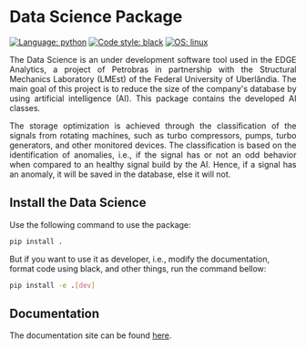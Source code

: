 # **Data Science Package**
[![Language: python](https://img.shields.io/badge/Language-python-blue)]()
[![Code style: black](https://img.shields.io/badge/Code%20Style-Black-black)](https://github.com/ambv/black)
[![OS: linux](https://img.shields.io/badge/OS-Linux-yellow)]()

<div align="justify">
The Data Science is an under development software tool used in the EDGE Analytics, a project of Petrobras in partnership with the Structural Mechanics Laboratory (LMEst) of the Federal University of Uberlândia. The main goal of this project is to reduce the size of the company's database by using artificial intelligence (AI). This package contains the developed AI classes.

The storage optimization is achieved through the classification of the signals from rotating machines, such as turbo compressors, pumps, turbo generators, and other monitored devices. The classification is based on the identification of anomalies, i.e., if the signal has or not an odd behavior when compared to an healthy signal build by the AI. Hence, if a signal has an anomaly, it will be saved in the database, else it will not.
</div>

## **Install the Data Science**

Use the following command to use the package:

```sh
pip install .
```

But if you want to use it as developer, i.e., modify the documentation, format code using black, and other things, run the command bellow:

```sh
pip install -e .[dev]
```

## **Documentation**

The documentation site can be found [here](https://edge-analytics.gitlab.io/artificial-intelligence/data_science).